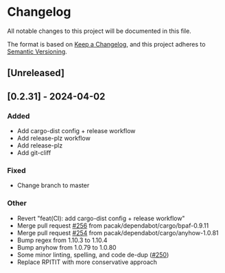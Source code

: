 # Changelog
All notable changes to this project will be documented in this file.

The format is based on [Keep a Changelog](https://keepachangelog.com/en/1.0.0/),
and this project adheres to [Semantic Versioning](https://semver.org/spec/v2.0.0.html).

## [Unreleased]
## [0.2.31] - 2024-04-02
### Added
- Add cargo-dist config + release workflow
- Add release-plz workflow
- Add release-plz
- Add git-cliff

### Fixed
- Change branch to master

### Other
- Revert "feat(CI): add cargo-dist config + release workflow"
- Merge pull request [#256](https://github.com/pacak/cargo-show-asm/pull/256) from pacak/dependabot/cargo/bpaf-0.9.11
- Merge pull request [#254](https://github.com/pacak/cargo-show-asm/pull/254) from pacak/dependabot/cargo/anyhow-1.0.81
- Bump regex from 1.10.3 to 1.10.4
- Bump anyhow from 1.0.79 to 1.0.80
- Some minor linting, spelling, and code de-dup ([#250](https://github.com/pacak/cargo-show-asm/pull/250))
- Replace RPITIT with more conservative approach

